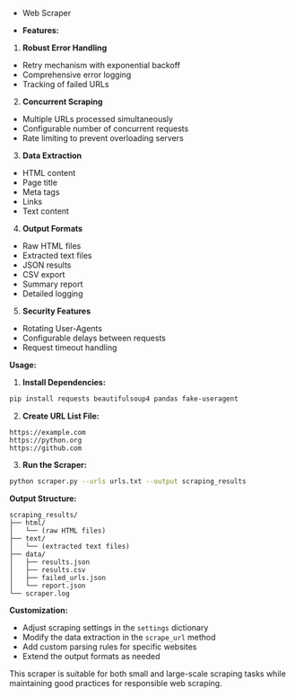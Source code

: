 - Web Scraper

- **Features:**

1. **Robust Error Handling**
- Retry mechanism with exponential backoff
- Comprehensive error logging
- Tracking of failed URLs

2. **Concurrent Scraping**
- Multiple URLs processed simultaneously
- Configurable number of concurrent requests
- Rate limiting to prevent overloading servers

3. **Data Extraction**
- HTML content
- Page title
- Meta tags
- Links
- Text content

4. **Output Formats**
- Raw HTML files
- Extracted text files
- JSON results
- CSV export
- Summary report
- Detailed logging

5. **Security Features**
- Rotating User-Agents
- Configurable delays between requests
- Request timeout handling

**Usage:**

1. **Install Dependencies:**
```bash
pip install requests beautifulsoup4 pandas fake-useragent
```

2. **Create URL List File:**
```text
https://example.com
https://python.org
https://github.com
```

3. **Run the Scraper:**
```bash
python scraper.py --urls urls.txt --output scraping_results
```

**Output Structure:**
```
scraping_results/
├── html/
│   └── (raw HTML files)
├── text/
│   └── (extracted text files)
├── data/
│   ├── results.json
│   ├── results.csv
│   ├── failed_urls.json
│   └── report.json
└── scraper.log
```

**Customization:**
- Adjust scraping settings in the `settings` dictionary
- Modify the data extraction in the `scrape_url` method
- Add custom parsing rules for specific websites
- Extend the output formats as needed

This scraper is suitable for both small and large-scale scraping tasks while maintaining good practices for responsible web scraping. 

